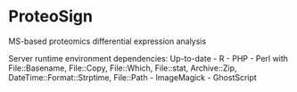 ProteoSign
==========

MS-based proteomics differential expression analysis

Server runtime environment dependencies:
  Up-to-date
    - R
    - PHP
    - Perl with File::Basename, File::Copy, File::Which, File::stat, Archive::Zip, DateTime::Format::Strptime, File::Path
    - ImageMagick
    - GhostScript
    
